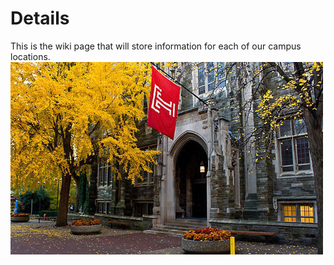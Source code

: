 <!-- TITLE: TuMaps Home -->
<!-- SUBTITLE: This is the TuMaps homepage! -->

# Details
This is the wiki page that will store information for each of our campus locations.
![Temple U Online Mba Programs](/uploads/temple-u-online-mba-programs.jpg "Temple U Online Mba Programs")